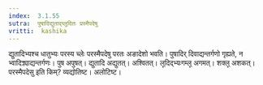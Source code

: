 ```yaml
---
index:  3.1.55
sutra:  पुषादिद्युताद्य्ल्̥दितः प्रस्मैपदेषु
vritti:  kashika 
---
```


द्युतादिभ्यश्च धातुभ्यः परस्य च्लेः परस्मैपदेषु परतः अङादेशो भवति। पुषादिर् दिवाद्यन्तर्गणो गृह्यते, न भ्वादिक्र्याद्यन्तर्गणः। पुष अपुषत्। द्युतादि अद्युतत्। अश्वितत्। ल्̥दिद्भ्यःगम्ल्̥ अगमत्। शक्ल्̥ अशकत्। परस्मैपदेसु इति किम्? व्यद्योतिष्ट। अलोटिष्ट।

